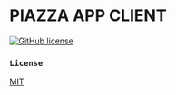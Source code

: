 # PIAZZA APP CLIENT

[![GitHub license](https://img.shields.io/badge/license-MIT-blue.svg)](https://github.com/merima98/piazza-app-client/blob/main/LICENSE)

### `License`

[MIT](./LICENSE)
